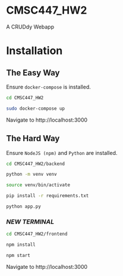 # CMSC447_HW2

A CRUDdy Webapp

# Installation

## The Easy Way

Ensure `docker-compose` is installed.

```bash
cd CMSC447_HW2
```

```bash
sudo docker-compose up
```

Navigate to http://localhost:3000

## The Hard Way

Ensure `NodeJS (npm)` and `Python` are installed.

```bash
cd CMSC447_HW2/backend
```
```bash
python -m venv venv
```
```bash
source venv/bin/activate
```
```bash
pip install -r requirements.txt
```
```bash
python app.py
```

### *NEW TERMINAL*

```bash
cd CMSC447_HW2/frontend
```
```bash
npm install
```
```bash
npm start
```
Navigate to http://localhost:3000
